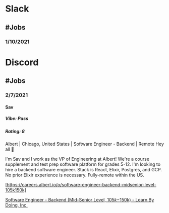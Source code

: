 # Slack

## #Jobs

### 1/10/2021

# Discord

## #Jobs

### 2/7/2021

#### Sav

##### Vibe: Pass

##### Rating: 8

Albert | Chicago, United States | Software Engineer - Backend | Remote
Hey all 👋

I'm Sav and I work as the VP of Engineering at Albert! We're a course supplement and test prep software platform for grades 5-12. I'm looking to hire a backend software engineer. Stack is React, Elixir, Postgres, and GCP. No prior Elixir experience is necessary. Fully-remote within the US.

[https://careers.albert.io/o/software-engineer-backend-midsenior-level-105k150k]

[Software Engineer - Backend (Mid-Senior Level, $105k-$150k) - Learn By Doing, Inc.](https://careers.albert.io/o/software-engineer-backend-midsenior-level-105k150k)
